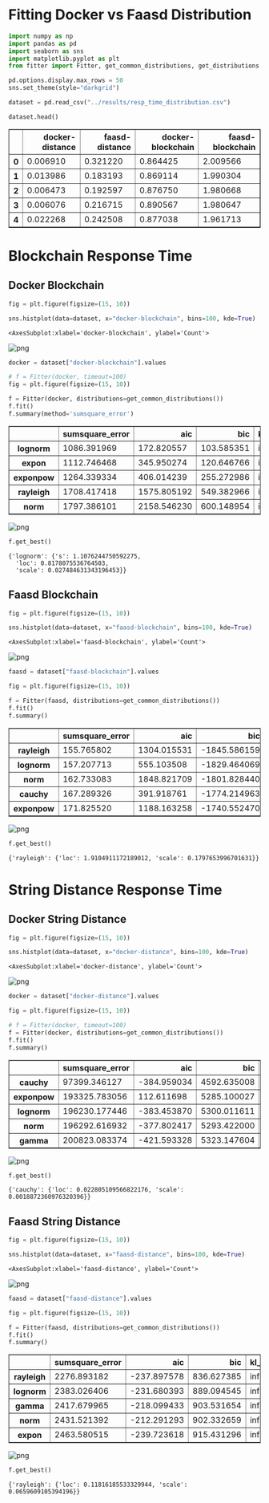 # Fitting Docker vs Faasd  Distribution


```python
import numpy as np
import pandas as pd
import seaborn as sns
import matplotlib.pyplot as plt
from fitter import Fitter, get_common_distributions, get_distributions

pd.options.display.max_rows = 50
sns.set_theme(style="darkgrid")
```


```python
dataset = pd.read_csv("../results/resp_time_distribution.csv")
```


```python
dataset.head()
```




<div>
<style scoped>
    .dataframe tbody tr th:only-of-type {
        vertical-align: middle;
    }

    .dataframe tbody tr th {
        vertical-align: top;
    }

    .dataframe thead th {
        text-align: right;
    }
</style>
<table border="1" class="dataframe">
  <thead>
    <tr style="text-align: right;">
      <th></th>
      <th>docker-distance</th>
      <th>faasd-distance</th>
      <th>docker-blockchain</th>
      <th>faasd-blockchain</th>
    </tr>
  </thead>
  <tbody>
    <tr>
      <th>0</th>
      <td>0.006910</td>
      <td>0.321220</td>
      <td>0.864425</td>
      <td>2.009566</td>
    </tr>
    <tr>
      <th>1</th>
      <td>0.013986</td>
      <td>0.183193</td>
      <td>0.869114</td>
      <td>1.990304</td>
    </tr>
    <tr>
      <th>2</th>
      <td>0.006473</td>
      <td>0.192597</td>
      <td>0.876750</td>
      <td>1.980668</td>
    </tr>
    <tr>
      <th>3</th>
      <td>0.006076</td>
      <td>0.216715</td>
      <td>0.890567</td>
      <td>1.980647</td>
    </tr>
    <tr>
      <th>4</th>
      <td>0.022268</td>
      <td>0.242508</td>
      <td>0.877038</td>
      <td>1.961713</td>
    </tr>
  </tbody>
</table>
</div>



# Blockchain Response Time

## Docker Blockchain


```python
fig = plt.figure(figsize=(15, 10))

sns.histplot(data=dataset, x="docker-blockchain", bins=100, kde=True)
```




    <AxesSubplot:xlabel='docker-blockchain', ylabel='Count'>




    
![png](output_6_1.png)
    



```python
docker = dataset["docker-blockchain"].values
```


```python
# f = Fitter(docker, timeout=100)
fig = plt.figure(figsize=(15, 10))

f = Fitter(docker, distributions=get_common_distributions())
f.fit()
f.summary(method='sumsquare_error')
```




<div>
<style scoped>
    .dataframe tbody tr th:only-of-type {
        vertical-align: middle;
    }

    .dataframe tbody tr th {
        vertical-align: top;
    }

    .dataframe thead th {
        text-align: right;
    }
</style>
<table border="1" class="dataframe">
  <thead>
    <tr style="text-align: right;">
      <th></th>
      <th>sumsquare_error</th>
      <th>aic</th>
      <th>bic</th>
      <th>kl_div</th>
    </tr>
  </thead>
  <tbody>
    <tr>
      <th>lognorm</th>
      <td>1086.391969</td>
      <td>172.820557</td>
      <td>103.585351</td>
      <td>inf</td>
    </tr>
    <tr>
      <th>expon</th>
      <td>1112.746468</td>
      <td>345.950274</td>
      <td>120.646766</td>
      <td>inf</td>
    </tr>
    <tr>
      <th>exponpow</th>
      <td>1264.339334</td>
      <td>406.014239</td>
      <td>255.272986</td>
      <td>inf</td>
    </tr>
    <tr>
      <th>rayleigh</th>
      <td>1708.417418</td>
      <td>1575.805192</td>
      <td>549.382966</td>
      <td>inf</td>
    </tr>
    <tr>
      <th>norm</th>
      <td>1797.386101</td>
      <td>2158.546230</td>
      <td>600.148954</td>
      <td>inf</td>
    </tr>
  </tbody>
</table>
</div>




    
![png](output_8_1.png)
    



```python
f.get_best()
```




    {'lognorm': {'s': 1.1076244750592275,
      'loc': 0.8178075536764503,
      'scale': 0.027484631343196453}}



## Faasd Blockchain


```python
fig = plt.figure(figsize=(15, 10))

sns.histplot(data=dataset, x="faasd-blockchain", bins=100, kde=True)
```




    <AxesSubplot:xlabel='faasd-blockchain', ylabel='Count'>




    
![png](output_11_1.png)
    



```python
faasd = dataset["faasd-blockchain"].values
```


```python
fig = plt.figure(figsize=(15, 10))

f = Fitter(faasd, distributions=get_common_distributions())
f.fit()
f.summary()
```




<div>
<style scoped>
    .dataframe tbody tr th:only-of-type {
        vertical-align: middle;
    }

    .dataframe tbody tr th {
        vertical-align: top;
    }

    .dataframe thead th {
        text-align: right;
    }
</style>
<table border="1" class="dataframe">
  <thead>
    <tr style="text-align: right;">
      <th></th>
      <th>sumsquare_error</th>
      <th>aic</th>
      <th>bic</th>
      <th>kl_div</th>
    </tr>
  </thead>
  <tbody>
    <tr>
      <th>rayleigh</th>
      <td>155.765802</td>
      <td>1304.015531</td>
      <td>-1845.586159</td>
      <td>inf</td>
    </tr>
    <tr>
      <th>lognorm</th>
      <td>157.207713</td>
      <td>555.103508</td>
      <td>-1829.464069</td>
      <td>inf</td>
    </tr>
    <tr>
      <th>norm</th>
      <td>162.733083</td>
      <td>1848.821709</td>
      <td>-1801.828440</td>
      <td>inf</td>
    </tr>
    <tr>
      <th>cauchy</th>
      <td>167.289326</td>
      <td>391.918761</td>
      <td>-1774.214963</td>
      <td>inf</td>
    </tr>
    <tr>
      <th>exponpow</th>
      <td>171.825520</td>
      <td>1188.163258</td>
      <td>-1740.552470</td>
      <td>inf</td>
    </tr>
  </tbody>
</table>
</div>




    
![png](output_13_1.png)
    



```python
f.get_best()
```




    {'rayleigh': {'loc': 1.9104911172189012, 'scale': 0.1797653996701631}}



# String Distance Response Time

## Docker String Distance


```python
fig = plt.figure(figsize=(15, 10))

sns.histplot(data=dataset, x="docker-distance", bins=100, kde=True)
```




    <AxesSubplot:xlabel='docker-distance', ylabel='Count'>




    
![png](output_17_1.png)
    



```python
docker = dataset["docker-distance"].values
```


```python
fig = plt.figure(figsize=(15, 10))

# f = Fitter(docker, timeout=100)
f = Fitter(docker, distributions=get_common_distributions())
f.fit()
f.summary()
```




<div>
<style scoped>
    .dataframe tbody tr th:only-of-type {
        vertical-align: middle;
    }

    .dataframe tbody tr th {
        vertical-align: top;
    }

    .dataframe thead th {
        text-align: right;
    }
</style>
<table border="1" class="dataframe">
  <thead>
    <tr style="text-align: right;">
      <th></th>
      <th>sumsquare_error</th>
      <th>aic</th>
      <th>bic</th>
      <th>kl_div</th>
    </tr>
  </thead>
  <tbody>
    <tr>
      <th>cauchy</th>
      <td>97399.346127</td>
      <td>-384.959034</td>
      <td>4592.635008</td>
      <td>inf</td>
    </tr>
    <tr>
      <th>exponpow</th>
      <td>193325.783056</td>
      <td>112.611698</td>
      <td>5285.100027</td>
      <td>inf</td>
    </tr>
    <tr>
      <th>lognorm</th>
      <td>196230.177446</td>
      <td>-383.453870</td>
      <td>5300.011611</td>
      <td>inf</td>
    </tr>
    <tr>
      <th>norm</th>
      <td>196292.616932</td>
      <td>-377.802417</td>
      <td>5293.422000</td>
      <td>inf</td>
    </tr>
    <tr>
      <th>gamma</th>
      <td>200823.083374</td>
      <td>-421.593328</td>
      <td>5323.147604</td>
      <td>inf</td>
    </tr>
  </tbody>
</table>
</div>




    
![png](output_19_1.png)
    



```python
f.get_best()
```




    {'cauchy': {'loc': 0.022805109566822176, 'scale': 0.0018872360976320396}}



## Faasd String Distance


```python
fig = plt.figure(figsize=(15, 10))

sns.histplot(data=dataset, x="faasd-distance", bins=100, kde=True)
```




    <AxesSubplot:xlabel='faasd-distance', ylabel='Count'>




    
![png](output_22_1.png)
    



```python
faasd = dataset["faasd-distance"].values
```


```python
fig = plt.figure(figsize=(15, 10))

f = Fitter(faasd, distributions=get_common_distributions())
f.fit()
f.summary()
```




<div>
<style scoped>
    .dataframe tbody tr th:only-of-type {
        vertical-align: middle;
    }

    .dataframe tbody tr th {
        vertical-align: top;
    }

    .dataframe thead th {
        text-align: right;
    }
</style>
<table border="1" class="dataframe">
  <thead>
    <tr style="text-align: right;">
      <th></th>
      <th>sumsquare_error</th>
      <th>aic</th>
      <th>bic</th>
      <th>kl_div</th>
    </tr>
  </thead>
  <tbody>
    <tr>
      <th>rayleigh</th>
      <td>2276.893182</td>
      <td>-237.897578</td>
      <td>836.627385</td>
      <td>inf</td>
    </tr>
    <tr>
      <th>lognorm</th>
      <td>2383.026406</td>
      <td>-231.680393</td>
      <td>889.094545</td>
      <td>inf</td>
    </tr>
    <tr>
      <th>gamma</th>
      <td>2417.679965</td>
      <td>-218.099433</td>
      <td>903.531654</td>
      <td>inf</td>
    </tr>
    <tr>
      <th>norm</th>
      <td>2431.521392</td>
      <td>-212.291293</td>
      <td>902.332659</td>
      <td>inf</td>
    </tr>
    <tr>
      <th>expon</th>
      <td>2463.580515</td>
      <td>-239.723618</td>
      <td>915.431296</td>
      <td>inf</td>
    </tr>
  </tbody>
</table>
</div>




    
![png](output_24_1.png)
    



```python
f.get_best()
```




    {'rayleigh': {'loc': 0.11816185533329944, 'scale': 0.0659609105394196}}


